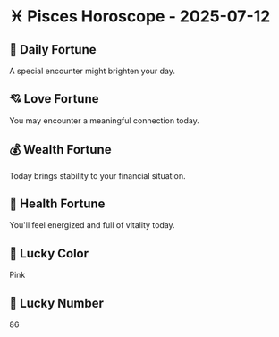 # ♓ Pisces Horoscope - 2025-07-12

## 🎯 Daily Fortune

A special encounter might brighten your day.

## 💘 Love Fortune

You may encounter a meaningful connection today.

## 💰 Wealth Fortune

Today brings stability to your financial situation.

## 🌱 Health Fortune

You'll feel energized and full of vitality today.

## 🎨 Lucky Color

Pink

## 🔢 Lucky Number

86
